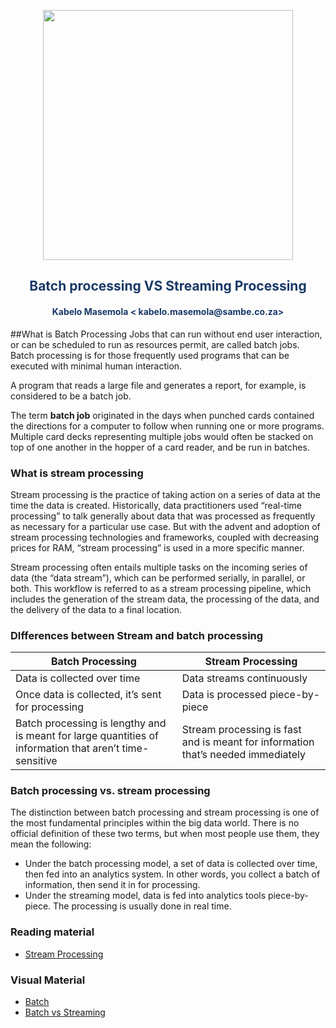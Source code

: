 <p align="center" style="background-color:"><img src="https://www.theworkspace.co.za/wp-content/uploads/2020/10/Sambe-Consulting-logo-800x600.png"  width="400"></p>

<p align="center"><h2 style="color: #193967; text-align: center">
    Batch processing VS Streaming Processing
</h2></p>
<p align="center"><h4 style="color: #193967; text-align: center">
    Kabelo Masemola < kabelo.masemola@sambe.co.za>
</h4></p>


##What is Batch Processing
Jobs that can run without end user interaction, or can be scheduled to run as resources permit, are called batch jobs.
Batch processing is for those frequently used programs that can be executed with minimal human interaction.

A program that reads a large file and generates a report, for example, is considered to be a batch job.


The term **batch job** originated in the days when punched cards contained the directions for a computer to follow when running one or more programs.
Multiple card decks representing multiple jobs would often be stacked on top of one another in the hopper of a card reader, and be run in batches.

### What is stream processing

Stream processing is the practice of taking action on a series of data at the time the data is created. Historically, 
data practitioners used “real-time processing” to talk generally about data that was processed as frequently as necessary for a particular use case.
But with the advent and adoption of
stream processing technologies and frameworks, coupled with decreasing prices for RAM, “stream processing” is used in a more specific manner.


Stream processing often entails multiple tasks on the incoming series of data (the “data stream”), which can be performed serially, in parallel, or
both. This workflow is referred to as a stream processing pipeline, which includes the generation of the stream data, 
the processing of the data, and the delivery of the data to a final location.



### DIfferences between Stream and batch processing
<table>
    <thead>
        <tr>
            <th>Batch Processing</th>
            <th>Stream Processing</th>
       </tr>
    </thead>
    <tbody>
        <tr>
            <td>Data is collected over time	</td>
            <td>Data streams continuously</td>
        </tr>  
        <tr>
            <td>Once data is collected, it’s sent for processing</td>
            <td>Data is processed piece-by-piece</td>
        </tr>
        <tr>
            <td>Batch processing is lengthy and is meant for large quantities of information that aren’t time-sensitive</td>
            <td>Stream processing is fast and is meant for information that’s needed immediately</td>
        </tr>
    </tbody>
</table>

### Batch processing vs. stream processing
The distinction between batch processing and stream processing is one of the most fundamental principles within the big data world.
There is no official definition of these two terms, but when most people use them, they mean the following:
- Under the batch processing model, a set of data is collected over time, then fed into an analytics system. In other words, you collect a batch of information,
  then send it in for processing.
- Under the streaming model, data is fed into analytics tools piece-by-piece. The processing is usually done in real time.



### Reading material
- <a href="https://hazelcast.com/lp/stream-processing-instant-insight-into-data-as-it-flows/?utm_campaign=Stream+Processing&utm_source=google&utm_medium=cpc&utm_term=stream%20processing&utm_content=adgroupid:61010613760%20creative:525642232014%20matchtype:e%20network:g%20device:c%20position:%20placement:&adgroupid=61010613760&creativeid=525642232014&campaignid=1530472473&gclid=CjwKCAjw55-HBhAHEiwARMCszkYYOAWRb61lpboM2aa_TS0qws6cNYmtbxYN0b-IgDJAFmf0s-h4-xoCL7IQAvD_BwE">Stream Processing</a>


### Visual Material 
- <a href="https://www.youtube.com/watch?v=tNWetmyztII" >Batch</a>
- <a href="https://www.youtube.com/watch?v=A3Mvy8WMk04" >Batch vs Streaming </a>
